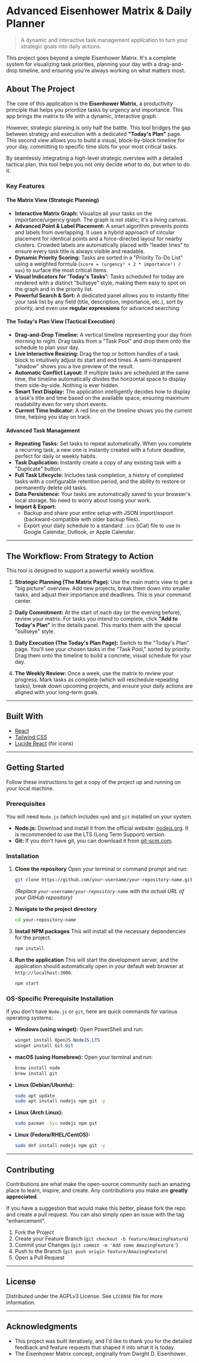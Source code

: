# Advanced Eisenhower Matrix & Daily Planner

> A dynamic and interactive task management application to turn your strategic goals into daily actions.

This project goes beyond a simple Eisenhower Matrix. It's a complete system for visualizing task priorities, planning your day with a drag-and-drop timeline, and ensuring you're always working on what matters most.

## About The Project

The core of this application is the **Eisenhower Matrix**, a productivity principle that helps you prioritize tasks by urgency and importance. This app brings the matrix to life with a dynamic, interactive graph.

However, strategic planning is only half the battle. This tool bridges the gap between strategy and execution with a dedicated **"Today's Plan"** page. This second view allows you to build a visual, block-by-block timeline for your day, committing to specific time slots for your most critical tasks.

By seamlessly integrating a high-level strategic overview with a detailed tactical plan, this tool helps you not only decide *what* to do, but *when* to do it.

### Key Features

#### The Matrix View (Strategic Planning)

*   **Interactive Matrix Graph:** Visualize all your tasks on the importance/urgency graph. The graph is not static; it's a living canvas.
*   **Advanced Point & Label Placement:** A smart algorithm prevents points and labels from overlapping. It uses a hybrid approach of circular placement for identical points and a force-directed layout for nearby clusters. Crowded labels are automatically placed with "leader lines" to ensure every task title is always visible and readable.
*   **Dynamic Priority Scoring:** Tasks are sorted in a "Priority To-Do List" using a weighted formula (`score = (urgency² + 2 * importance²) / max`) to surface the most critical items.
*   **Visual Indicators for 'Today's Tasks':** Tasks scheduled for today are rendered with a distinct "bullseye" style, making them easy to spot on the graph and in the priority list.
*   **Powerful Search & Sort:** A dedicated panel allows you to instantly filter your task list by any field (title, description, importance, etc.), sort by priority, and even use **regular expressions** for advanced searching.

#### The Today's Plan View (Tactical Execution)

*   **Drag-and-Drop Timeline:** A vertical timeline representing your day from morning to night. Drag tasks from a "Task Pool" and drop them onto the schedule to plan your day.
*   **Live Interactive Resizing:** Drag the top or bottom handles of a task block to intuitively adjust its start and end times. A semi-transparent "shadow" shows you a live preview of the result.
*   **Automatic Conflict Layout:** If multiple tasks are scheduled at the same time, the timeline automatically divides the horizontal space to display them side-by-side. Nothing is ever hidden.
*   **Smart Text Display:** The application intelligently decides how to display a task's title and time based on the available space, ensuring maximum readability even for very short events.
*   **Current Time Indicator:** A red line on the timeline shows you the current time, helping you stay on track.

#### Advanced Task Management

*   **Repeating Tasks:** Set tasks to repeat automatically. When you complete a recurring task, a new one is instantly created with a future deadline, perfect for daily or weekly habits.
*   **Task Duplication:** Instantly create a copy of any existing task with a "Duplicate" button.
*   **Full Task Lifecycle:** Includes task completion, a history of completed tasks with a configurable retention period, and the ability to restore or permanently delete old tasks.
*   **Data Persistence:** Your tasks are automatically saved to your browser's local storage. No need to worry about losing your work.
*   **Import & Export:**
    *   Backup and share your entire setup with JSON import/export (backward-compatible with older backup files).
    *   Export your daily schedule to a standard `.ics` (iCal) file to use in Google Calendar, Outlook, or Apple Calendar.

---

## The Workflow: From Strategy to Action

This tool is designed to support a powerful weekly workflow.

1.  **Strategic Planning (The Matrix Page):** Use the main matrix view to get a "big picture" overview. Add new projects, break them down into smaller tasks, and adjust their importance and deadlines. This is your command center.

2.  **Daily Commitment:** At the start of each day (or the evening before), review your matrix. For tasks you intend to complete, click **"Add to Today's Plan"** in the details panel. This marks them with the special "bullseye" style.

3.  **Daily Execution (The Today's Plan Page):** Switch to the "Today's Plan" page. You'll see your chosen tasks in the "Task Pool," sorted by priority. Drag them onto the timeline to build a concrete, visual schedule for your day.

4.  **The Weekly Review:** Once a week, use the matrix to review your progress. Mark tasks as complete (which will reschedule repeating tasks), break down upcoming projects, and ensure your daily actions are aligned with your long-term goals.

---

## Built With

*   [React](https://reactjs.org/)
*   [Tailwind CSS](https://tailwindcss.com/)
*   [Lucide React](https://lucide.dev/guide/packages/lucide-react) (for icons)

---

## Getting Started

Follow these instructions to get a copy of the project up and running on your local machine.

### Prerequisites

You will need `Node.js` (which includes `npm`) and `git` installed on your system.

*   **Node.js:** Download and install it from the official website: [nodejs.org](https://nodejs.org/). It is recommended to use the LTS (Long Term Support) version.
*   **Git:** If you don't have git, you can download it from [git-scm.com](https://git-scm.com/).

### Installation

1.  **Clone the repository**
    Open your terminal or command prompt and run:
    ```sh
    git clone https://github.com/your-username/your-repository-name.git
    ```
    *(Replace `your-username/your-repository-name` with the actual URL of your GitHub repository)*

2.  **Navigate to the project directory**
    ```sh
    cd your-repository-name
    ```

3.  **Install NPM packages**
    This will install all the necessary dependencies for the project.
    ```sh
    npm install
    ```

4.  **Run the application**
    This will start the development server, and the application should automatically open in your default web browser at `http://localhost:3000`.
    ```sh
    npm start
    ```

### OS-Specific Prerequisite Installation

If you don't have `Node.js` or `git`, here are quick commands for various operating systems:

*   **Windows (using winget):**
    Open PowerShell and run:
    ```powershell
    winget install OpenJS.NodeJS.LTS
    winget install Git.Git
    ```

*   **macOS (using Homebrew):**
    Open your terminal and run:
    ```sh
    brew install node
    brew install git
    ```

*   **Linux (Debian/Ubuntu):**
    ```sh
    sudo apt update
    sudo apt install nodejs npm git -y
    ```

*   **Linux (Arch Linux):**
    ```sh
    sudo pacman -Syu nodejs npm git
    ```

*   **Linux (Fedora/RHEL/CentOS):**
    ```sh
    sudo dnf install nodejs npm git -y
    ```

---

## Contributing

Contributions are what make the open-source community such an amazing place to learn, inspire, and create. Any contributions you make are **greatly appreciated**.

If you have a suggestion that would make this better, please fork the repo and create a pull request. You can also simply open an issue with the tag "enhancement".

1.  Fork the Project
2.  Create your Feature Branch (`git checkout -b feature/AmazingFeature`)
3.  Commit your Changes (`git commit -m 'Add some AmazingFeature'`)
4.  Push to the Branch (`git push origin feature/AmazingFeature`)
5.  Open a Pull Request

---

## License

Distributed under the AGPLv3 License. See `LICENSE` file for more information.

---

## Acknowledgments

*   This project was built iteratively, and I'd like to thank you for the detailed feedback and feature requests that shaped it into what it is today.
*   The Eisenhower Matrix concept, originally from Dwight D. Eisenhower.
